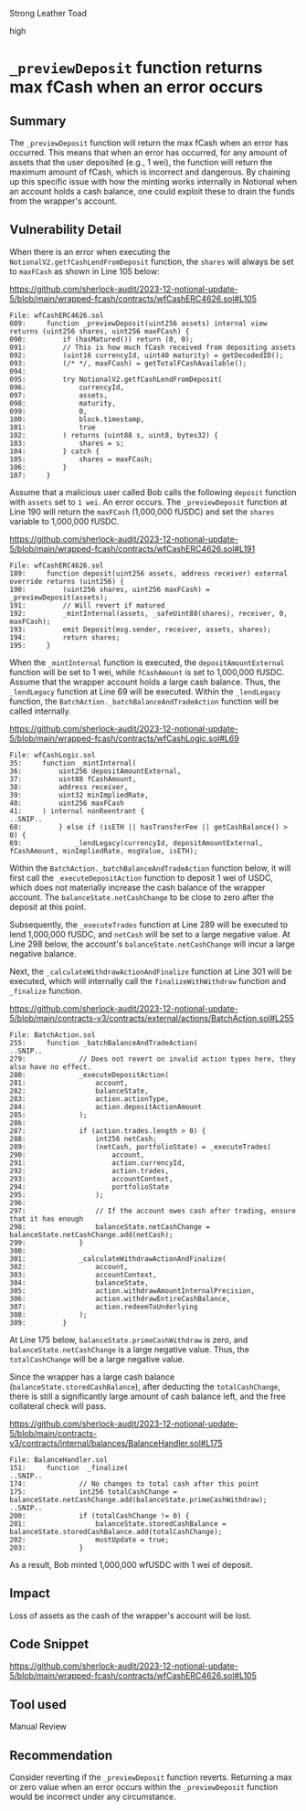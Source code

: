 Strong Leather Toad

high

# `_previewDeposit` function returns max fCash when an error occurs

## Summary

The `_previewDeposit` function will return the max fCash when an error has occurred. This means that when an error has occurred, for any amount of assets that the user deposited (e.g., 1 wei), the function will return the maximum amount of fCash, which is incorrect and dangerous. By chaining up this specific issue with how the minting works internally in Notional when an account holds a cash balance, one could exploit these to drain the funds from the wrapper's account.

## Vulnerability Detail

When there is an error when executing the `NotionalV2.getfCashLendFromDeposit` function, the `shares` will always be set to `maxFCash` as shown in Line 105 below:

https://github.com/sherlock-audit/2023-12-notional-update-5/blob/main/wrapped-fcash/contracts/wfCashERC4626.sol#L105

```solidity
File: wfCashERC4626.sol
089:     function _previewDeposit(uint256 assets) internal view returns (uint256 shares, uint256 maxFCash) {
090:         if (hasMatured()) return (0, 0); 
091:         // This is how much fCash received from depositing assets
092:         (uint16 currencyId, uint40 maturity) = getDecodedID(); 
093:         (/* */, maxFCash) = getTotalFCashAvailable();
094: 
095:         try NotionalV2.getfCashLendFromDeposit(
096:             currencyId,
097:             assets,
098:             maturity,
099:             0,
100:             block.timestamp,
101:             true
102:         ) returns (uint88 s, uint8, bytes32) { 
103:             shares = s;
104:         } catch {
105:             shares = maxFCash; 
106:         }
107:     }
```

Assume that a malicious user called Bob calls the following `deposit` function with `assets` set to `1 wei`. An error occurs. The `_previewDeposit` function at Line 190 will return the `maxFCash` (1,000,000 fUSDC) and set the `shares` variable to 1,000,000 fUSDC.

https://github.com/sherlock-audit/2023-12-notional-update-5/blob/main/wrapped-fcash/contracts/wfCashERC4626.sol#L191

```solidity
File: wfCashERC4626.sol
189:     function deposit(uint256 assets, address receiver) external override returns (uint256) {
190:         (uint256 shares, uint256 maxFCash) = _previewDeposit(assets);
191:         // Will revert if matured
192:         _mintInternal(assets, _safeUint88(shares), receiver, 0, maxFCash); 
193:         emit Deposit(msg.sender, receiver, assets, shares);
194:         return shares;
195:     }
```

When the `_mintInternal` function is executed, the `depositAmountExternal` function will be set to 1 wei, while `fCashAmount` is set to 1,000,000 fUSDC. Assume that the wrapper account holds a large cash balance. Thus, the `_lendLegacy` function at Line 69 will be executed. Within the `_lendLegacy` function, the `BatchAction._batchBalanceAndTradeAction` function will be called internally.

https://github.com/sherlock-audit/2023-12-notional-update-5/blob/main/wrapped-fcash/contracts/wfCashLogic.sol#L69

```solidity
File: wfCashLogic.sol
35:     function _mintInternal(
36:         uint256 depositAmountExternal, 
37:         uint88 fCashAmount, 
38:         address receiver,
39:         uint32 minImpliedRate,
40:         uint256 maxFCash
41:     ) internal nonReentrant {
..SNIP..
68:         } else if (isETH || hasTransferFee || getCashBalance() > 0) { 
69:             _lendLegacy(currencyId, depositAmountExternal, fCashAmount, minImpliedRate, msgValue, isETH);
```

Within the `BatchAction._batchBalanceAndTradeAction` function below, it will first call the `_executeDepositAction` function to deposit 1 wei of USDC, which does not materially increase the cash balance of the wrapper account. The `balanceState.netCashChange` to be close to zero after the deposit at this point.

Subsequently, the `_executeTrades` function at Line 289 will be executed to lend 1,000,000 fUSDC, and `netCash` will be set to a large negative value. At Line 298 below, the account's `balanceState.netCashChange` will incur a large negative balance.

Next, the `_calculateWithdrawActionAndFinalize` function at Line 301 will be executed, which will internally call the `finalizeWithWithdraw` function and `_finalize` function.

https://github.com/sherlock-audit/2023-12-notional-update-5/blob/main/contracts-v3/contracts/external/actions/BatchAction.sol#L255

```solidity
File: BatchAction.sol
255:     function _batchBalanceAndTradeAction(
..SNIP..
279:             // Does not revert on invalid action types here, they also have no effect.
280:             _executeDepositAction(
281:                 account,
282:                 balanceState,
283:                 action.actionType,
284:                 action.depositActionAmount
285:             ); 
286: 
287:             if (action.trades.length > 0) {
288:                 int256 netCash;
289:                 (netCash, portfolioState) = _executeTrades( 
290:                     account,
291:                     action.currencyId,
292:                     action.trades,
293:                     accountContext,
294:                     portfolioState
295:                 );
296: 
297:                 // If the account owes cash after trading, ensure that it has enough
298:                 balanceState.netCashChange = balanceState.netCashChange.add(netCash); 
299:             }
300: 
301:             _calculateWithdrawActionAndFinalize(
302:                 account,
303:                 accountContext,
304:                 balanceState,
305:                 action.withdrawAmountInternalPrecision,
306:                 action.withdrawEntireCashBalance,
307:                 action.redeemToUnderlying
308:             );
309:         }
```

At Line 175 below, `balanceState.primeCashWithdraw` is zero, and `balanceState.netCashChange` is a large negative value. Thus, the `totalCashChange` will be a large negative value.

Since the wrapper has a large cash balance (`balanceState.storedCashBalance`), after deducting the `totalCashChange`, there is still a significantly large amount of cash balance left, and the free collateral check will pass.

https://github.com/sherlock-audit/2023-12-notional-update-5/blob/main/contracts-v3/contracts/internal/balances/BalanceHandler.sol#L175

```solidity
File: BalanceHandler.sol
151:     function  _finalize(
..SNIP..
174:             // No changes to total cash after this point
175:             int256 totalCashChange = balanceState.netCashChange.add(balanceState.primeCashWithdraw);
..SNIP..
200:             if (totalCashChange != 0) {
201:                 balanceState.storedCashBalance = balanceState.storedCashBalance.add(totalCashChange);
202:                 mustUpdate = true;
203:             }
```

As a result, Bob minted 1,000,000 wfUSDC with 1 wei of deposit.

## Impact

Loss of assets as the cash of the wrapper's account will be lost.

## Code Snippet

https://github.com/sherlock-audit/2023-12-notional-update-5/blob/main/wrapped-fcash/contracts/wfCashERC4626.sol#L105

## Tool used

Manual Review

## Recommendation

Consider reverting if the `_previewDeposit` function reverts. Returning a max or zero value when an error occurs within the `_previewDeposit` function would be incorrect under any circumstance.